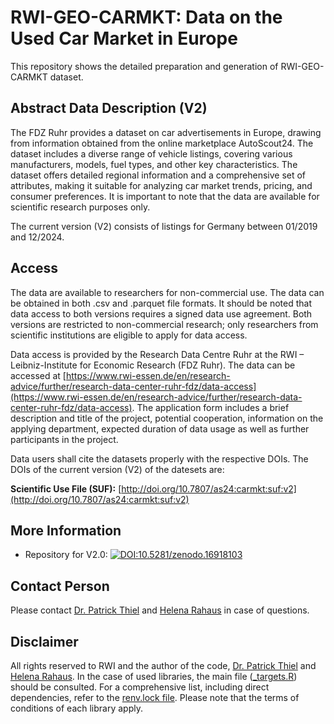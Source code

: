 # RWI-GEO-CARMKT: Data on the Used Car Market in Europe

This repository shows the detailed preparation and generation of RWI-GEO-CARMKT dataset.

## Abstract Data Description (V2)

The FDZ Ruhr provides a dataset on car advertisements in Europe, drawing from information obtained from the online marketplace AutoScout24. The dataset includes a diverse range of vehicle listings, covering various manufacturers, models, fuel types, and other key characteristics. The dataset offers detailed regional information and a comprehensive set of attributes, making it suitable for analyzing car market trends, pricing, and consumer preferences. It is important to note that the data are available for scientific research purposes only.

The current version (V2) consists of listings for Germany between 01/2019 and 12/2024.

## Access

The data are available to researchers for non-commercial use. The data can be obtained in both .csv and .parquet file formats. It should be noted that data access to both versions requires a signed data use agreement. Both versions are restricted to non-commercial research; only researchers from scientific institutions are eligible to apply for data access.

Data access is provided by the Research Data Centre Ruhr at the RWI – Leibniz-Institute for Economic Research (FDZ Ruhr). The data can be accessed at [https://www.rwi-essen.de/en/research-advice/further/research-data-center-ruhr-fdz/data-access](https://www.rwi-essen.de/en/research-advice/further/research-data-center-ruhr-fdz/data-access). The application form includes a brief description and title of the project, potential cooperation, information on the applying department, expected duration of data usage as well as further participants in the project. 

Data users shall cite the datasets properly with the respective DOIs. The DOIs of the current version (V2) of the datesets are: 

**Scientific Use File (SUF):** [http://doi.org/10.7807/as24:carmkt:suf:v2](http://doi.org/10.7807/as24:carmkt:suf:v2)

## More Information

- Repository for V2.0: [![DOI:10.5281/zenodo.16918103](http://img.shields.io/badge/DOI-10.5281/zenodo.16918103-048BC0.svg)](https://zenodo.org/account/settings/github/repository/PThie/RWI-GEO-AS24)

## Contact Person

Please contact [Dr. Patrick Thiel](https://www.rwi-essen.de/rwi/team/person/patrick-thiel) and [Helena Rahaus](https://www.rwi-essen.de/en/rwi/team/person/helena-rahaus) in case of questions.

## Disclaimer

All rights reserved to RWI and the author of the code, [Dr. Patrick Thiel](https://www.rwi-essen.de/rwi/team/person/patrick-thiel) and [Helena Rahaus](https://www.rwi-essen.de/en/rwi/team/person/helena-rahaus). In the case of used libraries, the main file ([_targets.R](https://github.com/PThie/RWI-GEO-AS24/blob/main/_targets.R)) should be consulted. For a comprehensive list, including direct dependencies, refer to the [renv.lock file](https://github.com/PThie/RWI-GEO-AS24/blob/main/renv.lock). Please note that the terms of conditions of each library apply.

